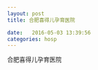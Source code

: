 ```yaml
--- 
layout: post 
title: 合肥喜得儿孕育医院

date:   2016-05-03 13:39:56 
categories: hosp 
--- 
```

   
合肥喜得儿孕育医院
